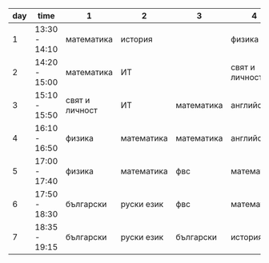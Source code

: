 |day|      time      | 1              | 2          | 3          | 4              | 5         | 
|---|----------------|----------------|------------|------------|----------------|-----------| 
| 1 | 13:30 - 14:10  | математика     | история    |            | физика         | география | 
| 2 | 14:20 - 15:00  | математика     | ИТ         |            | свят и личност | физика    | 
| 3 | 15:10 - 15:50  | свят и личност | ИТ         | математика | английски      | физика    | 
| 4 | 16:10 - 16:50  | физика         | математика | математика | английски      | български | 
| 5 | 17:00 - 17:40  | физика         | математика | фвс        | математика     | български | 
| 6 | 17:50 - 18:30  | български      | руски език | фвс        | математика     | английски | 
| 7 | 18:35 - 19:15  | български      | руски език | български  | история        | английски | 
